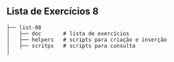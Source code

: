 ## Lista de Exercícios 8

    ├── list-08
    │   ├── doc       # lista de exercícios
    │   ├── helpers   # scripts para criação e inserção   
    │   ├── scritps   # scripts para consulta      
    │   